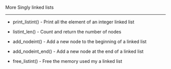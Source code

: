 


More Singly linked lists


-------------------------------------------------------


- print_listint() - Print all the element of an integer linked list


- listint_len() - Count and return the number of nodes


- add_nodeint() - Add a new node to the beginning of a linked list


- add_nodeint_end() - Add a new node at the end of a linked list


- free_listint() - Free the memory used my a linked list


